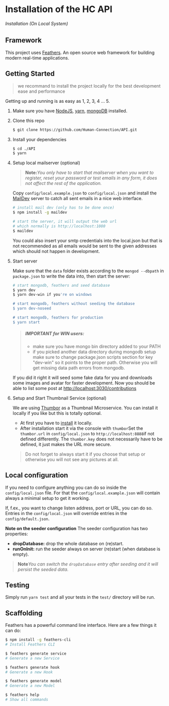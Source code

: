 # Installation of the HC API

###### Installation \(On Local System\)

## Framework

This project uses [Feathers](http://feathersjs.com). An open source web framework for building modern real-time applications.

## Getting Started

> we recommand to install the project locally for the best development ease and performance

Getting up and running is as easy as 1, 2, 3, 4 ... 5.

1. Make sure you have [NodeJS](https://nodejs.org/), [yarn](https://yarnpkg.com), [mongoDB](https://www.mongodb.com/download-center#community) installed.

2. Clone this repo

   ```bash
   $ git clone https://github.com/Human-Connection/API.git
   ```

3. Install your dependencies

   ```bash
   $ cd ./API
   $ yarn
   ```

4. Setup local mailserver \(optional\)

   > **Note:**_You only have to start that mailserver when you want to register, reset your password or test emails in any form, it does not affect the rest of the application._

   Copy `config/local.example.json` to `config/local.json` and install the [MailDev](https://github.com/djfarrelly/MailDev) server to catch all sent emails in a nice web interface.

   ```bash
   # install mail dev (only has to be done once)
   $ npm install -g maildev

   # start the server, it will output the web url 
   # which normally is http://localhost:1080
   $ maildev
   ```

   You could also insert your smtp credentials into the local.json but that is not recommended as all emails would be sent to the given addresses which should not happen in development.

5. Start server

   Make sure that the `data` folder exists according to the `mongod --dbpath` in `package.json` to write the data into, then start the server:

   ```bash
   # start mongodb, feathers and seed database
   $ yarn dev
   $ yarn dev-win if you're on windows

   # start mongodb, feathers without seeding the database
   $ yarn dev-noseed

   # start mongodb, feathers for production
   $ yarn start
   ```

   > ##### IMPORTANT for WIN users:
   >
   > * make sure you have mongo bin directory added to your PATH
   > * if you picked another data directory during mongodb setup make sure to change package.json scripts section for key "dev-win" so it points to the proper path. Otherwise you will get missing data path errors from mongodb.

   If you did it right it will seed some fake data for you and downloads some images and avatar for faster development. Now you should be able to list some post at [http://localhost:3030/contributions](http://localhost:3030/contributions)

6. Setup and Start Thumbnail Service \(optional\)

   We are using [Thumbor](https://github.com/thumbor/thumbor) as a Thumbnail Microservice. You can install it locally if you like but this is totally optional.

   * At first you have to [install](http://thumbor.readthedocs.io/en/latest/installing.html) it locally.
   * After installation start it via the console with `thumbor`Set the `thumbor.url` in `config/local.json` to `http://localhost:8888`if not defined differently. The `thumbor.key` does not necessarily have to be defined, it just makes the URL more secure.

   > Do not forget to always start it if you choose that setup or otherwise you will not see any pictures at all.

## Local configuration

If you need to configure anything you can do so inside the `config/local.json` file. For that the `config/local.example.json` will contain always a minimal setup to get it working.

If, f.ex., you want to change listen address, port or URL, you can do so. Entries in the `config/local.json` will override entries in the `config/default.json`.

**Note on the seeder configuration** The seeder configuration has two properties:

* **dropDatabase:**
   drop the whole database on \(re\)start.
* **runOnInit:**
   run the seeder always on server \(re\)start \(when database is empty\).

> **Note**_You can switch the _`dropDatabase`_ entry after seeding and it will persist the seeded data._

## Testing

Simply run `yarn test` and all your tests in the `test/` directory will be run.

## Scaffolding

Feathers has a powerful command line interface. Here are a few things it can do:

```bash
$ npm install -g feathers-cli             
# Install Feathers CLI

$ feathers generate service               
# Generate a new Service

$ feathers generate hook                  
# Generate a new Hook

$ feathers generate model                 
# Generate a new Model

$ feathers help
# Show all commands
```



